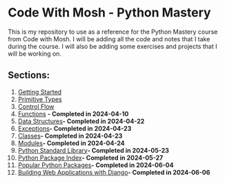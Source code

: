 # Code With Mosh - Python Mastery
This is my repository to use as a reference for the Python Mastery course from Code with Mosh. I will be adding all the code and notes that I take during the course. I will also be adding some exercises and projects that I will be working on.

## Sections:
1. [Getting Started](https://github.com/joaomadeira1208/PythonCourses/tree/main/Python_Mastery/1.Getting_Started "Getting Started")
2. [Primitive Types](https://github.com/joaomadeira1208/PythonCourses/tree/main/Python_Mastery/2.Primitive_Types "Getting Started")
3. [Control Flow](https://github.com/joaomadeira1208/PythonCourses/tree/main/Python_Mastery/3.Control_Flow "Primitive Types")
4. [Functions](https://github.com/joaomadeira1208/PythonCourses/tree/main/Python_Mastery/4.Functions) **- Completed in 2024-04-10**
5. [Data Structures](https://github.com/joaomadeira1208/PythonCourses/tree/main/Python_Mastery/5.Data_Structures "Data Structures")**- Completed in 2024-04-22**
6. [Exceptions](https://github.com/joaomadeira1208/PythonCourses/tree/main/Python_Mastery/6.Exceptions "Exceptions")**- Completed in 2024-04-23**
7. [Classes](https://github.com/joaomadeira1208/PythonCourses/tree/main/Python_Mastery/7.Classes "Classes")**- Completed in 2024-04-23**
8. [Modules](https://github.com/joaomadeira1208/PythonCourses/tree/main/Python_Mastery/8.Modules "Modules")**- Completed in 2024-04-24**
9. [Python Standard Library](https://github.com/joaomadeira1208/PythonCourses/tree/main/Python_Mastery/9.Python_Std_Lib "Python Standard Library")**- Completed in 2024-05-23**
10. [Python Package Index](https://github.com/joaomadeira1208/PythonCourses/tree/main/Python_Mastery/10.Py_Package_Index "Python Package Index")**- Completed in 2024-05-27**
11. [Popular Python Packages](https://github.com/joaomadeira1208/PythonCourses/tree/main/Python_Mastery/11.Popular_Packages "Popular Python Packages")**- Completed in 2024-06-04**
12. [Building Web Applications with Django](https://github.com/joaomadeira1208/PythonCourses/tree/main/Python_Mastery/12.Django "Building Web Applications with Django")**- Completed in 2024-06-06**